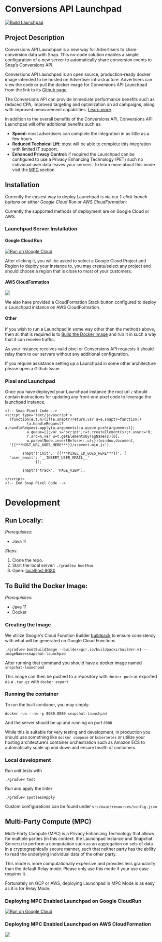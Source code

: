 # Conversions API Launchpad

[![Build Launchpad](https://github.com/Snapchat/launchpad/actions/workflows/ci-build.yml/badge.svg)](https://github.com/Snapchat/launchpad/actions/workflows/ci-build.yml)

## Project Description

Conversions API Launchpad is a new way for Advertisers to share conversion data with Snap. This no-code solution enables a simple configuration of a new server to automatically share conversion events to Snap’s Conversions API.

Conversions API Launchpad is an open source, production-ready docker image intended to be hosted on Advertiser infrastructure. Advertisers can view the code or pull the docker image for Conversions API Launchpad from the link to its [Github page](https://github.com/Snapchat/).

The Conversions API can provide immediate performance benefits such as reduced CPA, improved targeting and optimization on ad campaigns, along with improved measurement capabilities.  [Learn more](https://businesshelp.snapchat.com/s/article/conversions-api?language=en_US).

In addition to the overall benefits of the Conversions API, Conversions API Launchpad will offer additional benefits such as:

-   **Speed:** most advertisers can complete the integration in as little as a few hours
-   **Reduced Technical Lift:** most will be able to complete this integration with limited IT support.
-   **Enhanced Privacy Control:** if required the Launchpad can be configured to use a Privacy Enhancing Technology (PET) such no individual user data leaves your servers. To learn more about this mode visit the [MPC](#Multi-Party-Compute-MPC) section

## Installation

Currently the easiest way to deploy Launchpad is via our *1-click launch buttons* on either *Google Cloud Run* or *AWS CloudFormation*:

Currently the supported methods of deployment are on Google Cloud or AWS.

### Launchpad Server Installation
#### Google Cloud Run


[![Run on Google Cloud](https://deploy.cloud.run/button.svg)](https://shell.cloud.google.com/?cloudshell_image=gcr.io/snap-launchpad-public/launchpad-cloud-shell/relay:prod&show=terminal)

After clicking it, you will be asked to select a Google Cloud Project and Region to deploy your instance to, you may create/select any project and should choose a region that is close to most of your customers. 

#### AWS CloudFormation

[![](https://s3.amazonaws.com/cloudformation-examples/cloudformation-launch-stack.png)](https://console.aws.amazon.com/cloudformation/home?#/stacks/create/template?stackName=snap-launchpad&templateURL=https://snap-launchpad-public.s3.amazonaws.com/cloudformation/template-relay.yml)

We also have provided a CloudFormation Stack button configured to deploy a Launchpad instance on AWS CloudFormation.

#### Other 

If you wish to run a Launchpad in some way other than the methods above, then all that is required is to [Build the Docker Image]() and run it in such a way that it can receive traffic.

As your instance receives valid pixel or Conversions API requests it should relay them to our servers without any additional configuration. 

If you require assistance setting up a Launchpad in some other architecture please open a Github Issue.

### Pixel and Launchpad

Once you have deployed your Launchpad instance the root url `/` should contain instructions for updating any front-end pixel code to leverage the launchpad instance.


```
<!-- Snap Pixel Code -->
<script type='text/javascript'>
  (function(e,t,n){if(e.snaptr)return;var a=e.snaptr=function()
          {a.handleRequest?a.handleRequest.apply(a,arguments):a.queue.push(arguments)};
          a.queue=[];var s='script';r=t.createElement(s);r.async=!0;
          r.src=n;var u=t.getElementsByTagName(s)[0];
          u.parentNode.insertBefore(r,u);})(window,document,
  '{{***HOST_URL_GOES_HERE***}}/scevent.min.js');

        snaptr('init', '{{***PIXEL_ID_GOES_HERE***}}', {
  'user_email': '__INSERT_USER_EMAIL__'
              });

        snaptr('track', 'PAGE_VIEW');

</script>
<!-- End Snap Pixel Code -->
```


# Development


## Run Locally:

*Prerequisites:*
* Java 11

*Steps:*

1. Clone the repo.
1. Start the local server: `./gradlew bootRun`
1. Open: [localhost:8080](http://localhost:8080)

## To Build the Docker Image:

*Prerequisites:*

* Java 11
* Docker

### Creating the Image

We utilize Google's Cloud Function Builder [buildpack](https://github.com/GoogleCloudPlatform/buildpacks) to ensure consistency with what will be generated on Google Cloud Functions

```
./gradlew bootBuildImage --builder=gcr.io/buildpacks/builder:v1 --imageName=snapchat-launchpad
```

After running that command you should have a docker image named `snapchat-launchpad`

This image can then be pushed to a repository with `docker push` or exported as a `.tar.gz` with `docker export`

### Running the container 

To run the built contianer, you may simply:

```
docker run --rm -p 8080:8080 snapchat-launchpad
```

And the server should be up and running on port `8080`

While this is suitable for very testing and development, in production you should use something like `docker compose` or `kubernetes` or utilize your hosting architecture's container orchestration such as Amazon ECS to automatically scale up and down and ensure health of containers.

### Local development

Run unit tests with
```
./gradlew test
```

Run and apply the linter
```
./gradlew spotlessApply
```

Custom configurations can be found under
`src/main/resources/config.json`


## Multi-Party Compute (MPC)

Multi-Party Compute (MPC) is a Privacy Enhancing Technology that allows for multiple parties (in this context: the Launchpad instance and Snapchat Servers) to perform a computation such as an aggregation on sets of data in a cryptographically secure manner, such that neither party has the ability to read the underlying individual data of the other party.

This mode is more computationally expensive and provides less granularity than the default Relay mode. Please only use this mode if your use case requires it.

Fortunately on GCP or AWS, deploying Launchpad in MPC Mode is as easy as it is for Relay Mode.

### Deploying MPC Enabled Launchpad on Google CloudRun
[![Run on Google Cloud](https://deploy.cloud.run/button.svg)](https://shell.cloud.google.com/?cloudshell_image=gcr.io/snap-launchpad-public/launchpad-cloud-shell/mpc:prod&show=terminal)

### Deploying MPC Enabled Launchpad on AWS CloudFormation
[![](https://s3.amazonaws.com/cloudformation-examples/cloudformation-launch-stack.png)](https://console.aws.amazon.com/cloudformation/home?#/stacks/create/template?stackName=snap-launchpad&templateURL=https://snap-launchpad-public.s3.amazonaws.com/cloudformation/template-mpc.yml)
